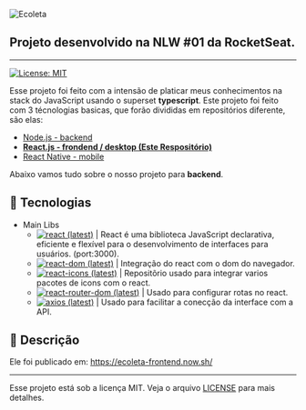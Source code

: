   ![Ecoleta][logo-image]

  ## Projeto desenvolvido na NLW #01 da RocketSeat.
  ---
  [![License: MIT][license-image]][license-link] <!-- [![Node.js CI](https://github.com/marconwillian/Ecoleta_backend/workflows/Node.js%20CI/badge.svg)](https://github.com/marconwillian/Ecoleta_backend/actions?query=workflow%3A%22Node.js+CI%22) -->

  Esse projeto foi feito com a intensão de platicar meus conhecimentos na stack do JavaScript usando o superset **typescript**.
  Este projeto foi feito com 3 técnologias basicas, que forão divididas em repositórios diferente, são elas:
  - [Node.js - backend][repo-backend]
  - [**React.js - frondend / desktop (Este Respositório)**](#rocket-tecnologias)
  - [React Native - mobile][repo-mobile]

  Abaixo vamos tudo sobre o nosso projeto para **backend**.

  ## :rocket: Tecnologias

  - Main Libs
    - [![react (latest)](https://img.shields.io/npm/v/react/latest?label=React.js&style=flat-square)][npm-react] | React é uma biblioteca JavaScript declarativa, eficiente e flexível para o desenvolvimento de interfaces para usuários. (port:3000).
    - [![react-dom (latest)](https://img.shields.io/npm/v/react-dom/latest?label=ReactDOM&style=flat-square)][npm-react-dom] | Integração do react com o dom do navegador.
    - [![react-icons (latest)](https://img.shields.io/npm/v/react-icons/latest?label=React+Icons&style=flat-square)][npm-react-icons] | Repositõrio usado para integrar varios pacotes de icons com o react.
    - [![react-router-dom (latest)](https://img.shields.io/npm/v/react-router-dom/latest?label=React+Router+Dom&style=flat-square)][npm-react-router-dom] | Usado para configurar rotas no react.
    - [![axios (latest)](https://img.shields.io/npm/v/axios/latest?label=axios&style=flat-square)][npm-axios] | Usado para facilitar a conecção da interface com a API.

    

  ## :minidisc: Descrição
  Ele foi publicado em: https://ecoleta-frontend.now.sh/
  
  ****
  Esse projeto está sob a licença MIT. Veja o arquivo [LICENSE][license-link] para mais detalhes.


  <!-- Markdown link & img dfn's -->
  [logo-image]: https://i.imgur.com/C9aXQxM.png?1
  [license-image]: https://img.shields.io/badge/License-MIT-yellow.svg
  [license-link]: https://github.com/marconwillian/Ecoleta_backend/blob/master/LICENSE
  [repo-backend]: https://github.com/marconwillian/Ecoleta_backend
  [repo-mobile]: https://github.com/marconwillian/Ecoleta_mobile
  [npm-react]: https://www.npmjs.com/package/react
  [npm-react-dom]: https://www.npmjs.com/package/npm-react-dom
  [npm-react-icons]: https://www.npmjs.com/package/react-icons
  [npm-react-router-dom]: https://www.npmjs.com/package/react-router-dom
  [npm-axios]: https://www.npmjs.com/package/axios